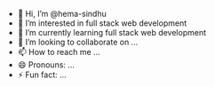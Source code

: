 - 👋 Hi, I’m @hema-sindhu
- 👀 I’m interested in full stack web development
- 🌱 I’m currently learning full stack web development
- 💞️ I’m looking to collaborate on ...
- 📫 How to reach me ...
- 😄 Pronouns: ...
- ⚡ Fun fact: ...

<!---
hema-sindhu/hema-sindhu is a ✨ special ✨ repository because its `README.md` (this file) appears on your GitHub profile.
You can click the Preview link to take a look at your changes.
--->
